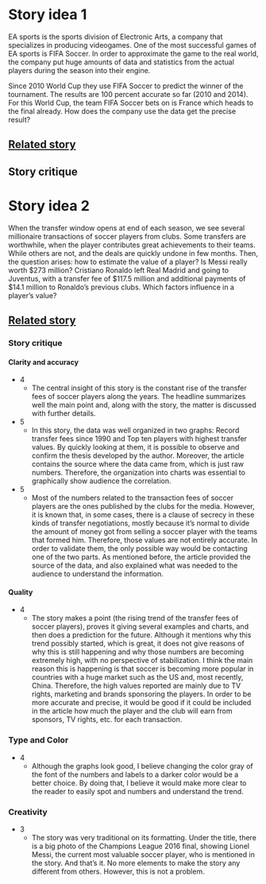 # Story idea 1

EA sports is the sports division of Electronic Arts, a company that specializes in producing videogames. One of the most successful games of EA sports is FIFA Soccer. In order to approximate the game to the real world, the company put huge amounts of data and statistics from the actual players during the season into their engine. 

Since 2010 World Cup they use FIFA Soccer to predict the winner of the tournament. The results are 100 percent accurate so far (2010 and 2014). For this World Cup, the team FIFA Soccer bets on is France which heads to the final already. How does the company use the data get the precise result?

## [Related story](https://www.engadget.com/2018/05/28/ea-sports-world-cup-2018-prediction/) 

## Story critique

# Story idea 2

When the transfer window opens at end of each season, we see several millionaire transactions of soccer players from clubs. Some transfers are worthwhile, when the player contributes great achievements to their teams. While others are not, and the deals are quickly undone in few months. Then, the question arises: how to estimate the value of a player? Is Messi really worth $273 million? Cristiano Ronaldo left Real Madrid and going to Juventus, with a transfer fee of $117.5 million and additional payments of $14.1 million to Ronaldo’s previous clubs. Which factors influence in a player’s value? 

## [Related story](https://qz.com/589076/the-transfer-value-of-soccer-stars-has-risen-ten-fold-since-1990-and-isnt-slowing-down/) 

### Story critique

#### Clarity and accuracy

* 4
  * The central insight of this story is the constant rise of the transfer fees of soccer players along the years. The headline summarizes well the main point and, along with the story, the matter is discussed with further details.
* 5
  * In this story, the data was well organized in two graphs: Record transfer fees since 1990 and Top ten players with highest transfer values. By quickly looking at them, it is possible to observe and confirm the thesis developed by the author. Moreover, the article contains the source where the data came from, which is just raw numbers. Therefore, the organization into charts was essential to graphically show audience the correlation.
* 5
  * Most of the numbers related to the transaction fees of soccer players are the ones published by the clubs for the media. However, it is known that, in some cases, there is a clause of secrecy in these kinds of transfer negotiations, mostly because it’s normal to divide the amount of money got from selling a soccer player with the teams that formed him. Therefore, those values are not entirely accurate. In order to validate them, the only possible way would be contacting one of the two parts. As mentioned before, the article provided the source of the data, and also explained what was needed to the audience to understand the information.

#### Quality

* 4
  * The story makes a point (the rising trend of the transfer fees of soccer players), proves it giving several examples and charts, and then does a prediction for the future. Although it mentions why this trend possibly started, which is great, it does not give reasons of why this is still happening and why those numbers are becoming extremely high, with no perspective of stabilization. I think the main reason this is happening is that soccer is becoming more popular in countries with a huge market such as the US and, most recently, China. Therefore, the high values reported are mainly due to TV rights, marketing and brands sponsoring the players. In order to be more accurate and precise, it would be good if it could be included in the article how much the player and the club will earn from sponsors, TV rights, etc. for each transaction.

### Type and Color

* 4
  * Although the graphs look good, I believe changing the color gray of the font of the numbers and labels to a darker color would be a better choice. By doing that, I believe it would make more clear to the reader to easily spot and numbers and understand the trend.

### Creativity

* 3
  * The story was very traditional on its formatting. Under the title, there is a big photo of the Champions League 2016 final, showing Lionel Messi, the current most valuable soccer player, who is mentioned in the story. And that’s it. No more elements to make the story any different from others. However, this is not a problem.
